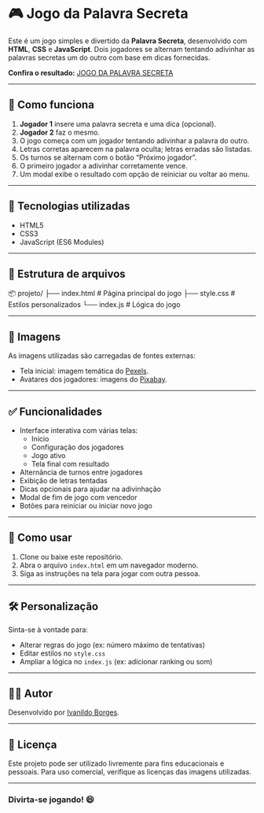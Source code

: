 # 🎮 Jogo da Palavra Secreta

Este é um jogo simples e divertido da **Palavra Secreta**, desenvolvido com **HTML**, **CSS** e **JavaScript**. Dois jogadores se alternam tentando adivinhar as palavras secretas um do outro com base em dicas fornecidas.


**Confira o resultado:** [JOGO DA PALAVRA SECRETA](https://ivanildoborges.github.io/jogo-da-palavra-secreta-js/)

---

## 🧩 Como funciona

1. **Jogador 1** insere uma palavra secreta e uma dica (opcional).
2. **Jogador 2** faz o mesmo.
3. O jogo começa com um jogador tentando adivinhar a palavra do outro.
4. Letras corretas aparecem na palavra oculta; letras erradas são listadas.
5. Os turnos se alternam com o botão “Próximo jogador”.
6. O primeiro jogador a adivinhar corretamente vence.
7. Um modal exibe o resultado com opção de reiniciar ou voltar ao menu.

---

## 🚀 Tecnologias utilizadas

- HTML5
- CSS3
- JavaScript (ES6 Modules)

---

## 📁 Estrutura de arquivos

📦 projeto/
├── index.html         # Página principal do jogo
├── style.css          # Estilos personalizados
└── index.js           # Lógica do jogo

---

## 📸 Imagens

As imagens utilizadas são carregadas de fontes externas:
- Tela inicial: imagem temática do [Pexels](https://www.pexels.com/).
- Avatares dos jogadores: imagens do [Pixabay](https://www.pixabay.com/).

---

## ✅ Funcionalidades

- Interface interativa com várias telas:
  - Início
  - Configuração dos jogadores
  - Jogo ativo
  - Tela final com resultado
- Alternância de turnos entre jogadores
- Exibição de letras tentadas
- Dicas opcionais para ajudar na adivinhação
- Modal de fim de jogo com vencedor
- Botões para reiniciar ou iniciar novo jogo

---

## 📌 Como usar

1. Clone ou baixe este repositório.
2. Abra o arquivo `index.html` em um navegador moderno.
3. Siga as instruções na tela para jogar com outra pessoa.

---

## 🛠️ Personalização

Sinta-se à vontade para:
- Alterar regras do jogo (ex: número máximo de tentativas)
- Editar estilos no `style.css`
- Ampliar a lógica no `index.js` (ex: adicionar ranking ou som)

---

## 🧑‍💻 Autor

Desenvolvido por [Ivanildo Borges](https://www.linkedin.com/in/IvanildoBorges/).

---

## 📃 Licença

Este projeto pode ser utilizado livremente para fins educacionais e pessoais. Para uso comercial, verifique as licenças das imagens utilizadas.

---

### Divirta-se jogando! 😄
